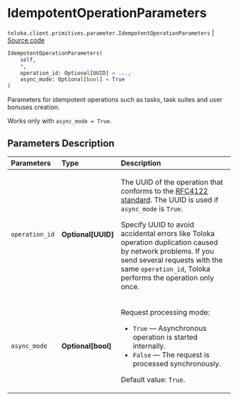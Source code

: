 # IdempotentOperationParameters
`toloka.client.primitives.parameter.IdempotentOperationParameters` | [Source code](https://github.com/Toloka/toloka-kit/blob/v1.2.1/src/client/primitives/parameter.py#L16)

```python
IdempotentOperationParameters(
    self,
    *,
    operation_id: Optional[UUID] = ...,
    async_mode: Optional[bool] = True
)
```

Parameters for idempotent operations such as tasks, task suites and user bonuses creation.


Works only with `async_mode = True`.

## Parameters Description

| Parameters | Type | Description |
| :----------| :----| :-----------|
`operation_id`|**Optional\[UUID\]**|<p>The UUID of the operation that conforms to the [RFC4122 standard](https://tools.ietf.org/html/rfc4122). The UUID is used if `async_mode` is `True`.</p> <p>Specify UUID to avoid accidental errors like Toloka operation duplication caused by network problems. If you send several requests with the same `operation_id`, Toloka performs the operation only once.</p>
`async_mode`|**Optional\[bool\]**|<p>Request processing mode:</p> <ul> <li>`True` — Asynchronous operation is started internally.</li> <li>`False` — The request is processed synchronously.</li> </ul> <p>Default value: `True`.</p>
